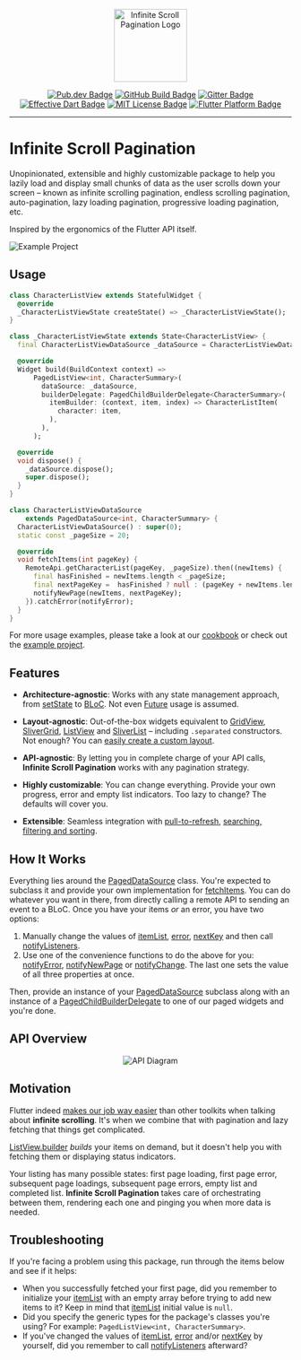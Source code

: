 <p align="center">
	<img src="https://github.com/EdsonBueno/testing/blob/master/docs/assets/logo.png" height="130" alt="Infinite Scroll Pagination Logo" />
</p>
<p align="center">
	<a href="https://pub.dev/packages/infinite_scroll_pagination"><img src="https://img.shields.io/pub/v/infinite_scroll_pagination.svg" alt="Pub.dev Badge"></a>
	<a href="https://github.com/EdsonBueno/infinite_scroll_pagination/actions"><img src="https://github.com/EdsonBueno/infinite_scroll_pagination/workflows/build/badge.svg" alt="GitHub Build Badge"></a>
	<a href="https://gitter.im/infinite_scroll_pagination/community"><img src="https://badges.gitter.im/infinite_scroll_pagination/community.svg" alt="Gitter Badge"></a>
	<a href="https://github.com/tenhobi/effective_dart"><img src="https://img.shields.io/badge/style-effective_dart-40c4ff.svg" alt="Effective Dart Badge"></a>
	<a href="https://opensource.org/licenses/MIT"><img src="https://img.shields.io/badge/license-MIT-purple.svg" alt="MIT License Badge"></a>
	<a href="https://github.com/EdsonBueno/infinite_scroll_pagination"><img src="https://img.shields.io/badge/platform-flutter-ff69b4.svg" alt="Flutter Platform Badge"></a>
</p>

---

# Infinite Scroll Pagination

Unopinionated, extensible and highly customizable package to help you lazily load and display small chunks of data as the user scrolls down your screen – known as infinite scrolling pagination, endless scrolling pagination, auto-pagination, lazy loading pagination, progressive loading pagination, etc.

Inspired by the ergonomics of the Flutter API itself.

<img src="https://github.com/EdsonBueno/testing/blob/master/docs/assets/demo.gif" alt="Example Project" />

## Usage

```dart
class CharacterListView extends StatefulWidget {
  @override
  _CharacterListViewState createState() => _CharacterListViewState();
}

class _CharacterListViewState extends State<CharacterListView> {
  final CharacterListViewDataSource _dataSource = CharacterListViewDataSource();

  @override
  Widget build(BuildContext context) => 
      PagedListView<int, CharacterSummary>(
        dataSource: _dataSource,
        builderDelegate: PagedChildBuilderDelegate<CharacterSummary>(
          itemBuilder: (context, item, index) => CharacterListItem(
            character: item,
          ),
        ),
      );

  @override
  void dispose() {
    _dataSource.dispose();
    super.dispose();
  }
}

class CharacterListViewDataSource
    extends PagedDataSource<int, CharacterSummary> {
  CharacterListViewDataSource() : super(0);
  static const _pageSize = 20;

  @override
  void fetchItems(int pageKey) {
    RemoteApi.getCharacterList(pageKey, _pageSize).then((newItems) {
      final hasFinished = newItems.length < _pageSize;
      final nextPageKey =  hasFinished ? null : (pageKey + newItems.length);
      notifyNewPage(newItems, nextPageKey);
    }).catchError(notifyError);
  }
}
```

For more usage examples, please take a look at our [cookbook](https://pub.dev/packages/infinite_scroll_pagination/example) or check out the [example project](https://github.com/EdsonBueno/infinite_scroll_pagination/tree/master/example).

## Features

- **Architecture-agnostic**: Works with any state management approach, from [setState](https://flutter.dev/docs/development/data-and-backend/state-mgmt/options#setstate) to [BLoC](https://flutter.dev/docs/development/data-and-backend/state-mgmt/options#bloc--rx). Not even [Future](https://api.flutter.dev/flutter/dart-async/Future-class.html) usage is assumed.

- **Layout-agnostic**: Out-of-the-box widgets equivalent to [GridView](https://pub.dev/documentation/infinite_scroll_pagination/latest/infinite_scroll_pagination/PagedGridView-class.html), [SliverGrid](https://pub.dev/documentation/infinite_scroll_pagination/latest/infinite_scroll_pagination/PagedSliverGrid-class.html), [ListView](https://pub.dev/documentation/infinite_scroll_pagination/latest/infinite_scroll_pagination/PagedListView-class.html) and [SliverList](https://pub.dev/documentation/infinite_scroll_pagination/latest/infinite_scroll_pagination/PagedSliverList-class.html) – including `.separated` constructors. Not enough? You can [easily create a custom layout](https://pub.dev/packages/infinite_scroll_pagination/example#custom-layout).

- **API-agnostic**: By letting you in complete charge of your API calls, **Infinite Scroll Pagination** works with any pagination strategy.

- **Highly customizable**: You can change everything. Provide your own progress, error and empty list indicators. Too lazy to change? The defaults will cover you.

- **Extensible**: Seamless integration with [pull-to-refresh](https://pub.dev/packages/infinite_scroll_pagination/example#pull-to-refresh), [searching, filtering and sorting](https://pub.dev/packages/infinite_scroll_pagination/example#searchingfilteringsorting).

## How It Works

Everything lies around the [PagedDataSource](https://pub.dev/documentation/infinite_scroll_pagination/latest/infinite_scroll_pagination/PagedDataSource-class.html) class. You're expected to subclass it and provide your own implementation for [fetchItems](https://pub.dev/documentation/infinite_scroll_pagination/latest/infinite_scroll_pagination/PagedDataSource/fetchItems.html). You can do whatever you want in there, from directly calling a remote API to sending an event to a BLoC. Once you have your items *or* an error, you have two options:
1. Manually change the values of [itemList](https://pub.dev/documentation/infinite_scroll_pagination/latest/infinite_scroll_pagination/PagedDataSource/itemList.html), [error](https://pub.dev/documentation/infinite_scroll_pagination/latest/infinite_scroll_pagination/PagedDataSource/error.html), [nextKey](https://pub.dev/documentation/infinite_scroll_pagination/latest/infinite_scroll_pagination/PagedDataSource/nextKey.html) and then call [notifyListeners](https://pub.dev/documentation/infinite_scroll_pagination/latest/infinite_scroll_pagination/PagedDataSource/notifyListeners.html).
2. Use one of the convenience functions to do the above for you: [notifyError](https://pub.dev/documentation/infinite_scroll_pagination/latest/infinite_scroll_pagination/PagedDataSource/notifyError.html),
[notifyNewPage](https://pub.dev/documentation/infinite_scroll_pagination/latest/infinite_scroll_pagination/PagedDataSource/notifyNewPage.html) or [notifyChange](https://pub.dev/documentation/infinite_scroll_pagination/latest/infinite_scroll_pagination/PagedDataSource/notifyChange.html). The last one sets the value of all three properties at once.

Then, provide an instance of your  [PagedDataSource](https://pub.dev/documentation/infinite_scroll_pagination/latest/infinite_scroll_pagination/PagedDataSource-class.html) subclass along with an instance of a [PagedChildBuilderDelegate](https://pub.dev/documentation/infinite_scroll_pagination/latest/infinite_scroll_pagination/PagedChildBuilderDelegate-class.html) to one of our paged widgets and you're done.

## API Overview

<p align="center">
	<img src="https://github.com/EdsonBueno/testing/blob/master/docs/assets/api-diagram.png" alt="API Diagram" />
</p>

## Motivation

Flutter indeed [makes our job way easier](https://flutter.dev/docs/resources/inside-flutter#infinite-scrolling) than other toolkits when talking about **infinite scrolling**. It's when we combine that with pagination and lazy fetching that things get complicated.

[ListView.builder](https://api.flutter.dev/flutter/widgets/ListView/ListView.builder.html) *builds* your items on demand, but it doesn't help you with fetching them or displaying status indicators.

Your listing has many possible states: first page loading, first page error, subsequent page loadings, subsequent page errors, empty list and completed list. **Infinite Scroll Pagination** takes care of orchestrating between them, rendering each one and pinging you when more data is needed.

## Troubleshooting

If you're facing a problem using this package, run through the items below and see if it helps:

- When you successfully fetched your first page, did you remember to initialize your [itemList](https://pub.dev/documentation/infinite_scroll_pagination/latest/infinite_scroll_pagination/PagedDataSource/itemList.html) with an empty array before trying to add new items to it? Keep in mind that [itemList](https://pub.dev/documentation/infinite_scroll_pagination/latest/infinite_scroll_pagination/PagedDataSource/itemList.html) initial value is `null`.
- Did you specify the generic types for the package's classes you're using? For example: `PagedListView<int, CharacterSummary>`.
- If you've changed the values of [itemList](https://pub.dev/documentation/infinite_scroll_pagination/latest/infinite_scroll_pagination/PagedDataSource/itemList.html), [error](https://pub.dev/documentation/infinite_scroll_pagination/latest/infinite_scroll_pagination/PagedDataSource/error.html) and/or [nextKey](https://pub.dev/documentation/infinite_scroll_pagination/latest/infinite_scroll_pagination/PagedDataSource/nextKey.html) by yourself, did you remember to call [notifyListeners](https://pub.dev/documentation/infinite_scroll_pagination/latest/infinite_scroll_pagination/PagedDataSource/notifyListeners.html) afterward?